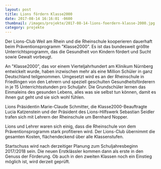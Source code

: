 ```yaml
---
layout: post
title: Lions fördern Klasse2000
date: 2017-08-14 16:16:01 -0600
thumbnail: /images/projekte/2017-08-14-lions-foerdern-klasse-2000.jpg
category: projekte
---
```


Der Lions-Club Weil am Rhein und die Rheinschule kooperieren dauerhaft beim Präventionsprogramm "Klasse2000". Es ist das bundesweit größte Unterrichtsprogramm, das die Gesundheit von Kindern fördert und Sucht sowie Gewalt vorbeugt.

An "Klasse2000", das vor einem Vierteljahrhundert am Klinikum Nürnberg entwickelt wurde, haben inzwischen mehr als eine Million Schüler in ganz Deutschland teilgenommen. Umgesetzt wird es an der Rheinschule in Friedlingen von den Lehrern und speziell geschulten Gesundheitsförderern in je 15 Unterrichtsstunden pro Schuljahr. Die Grundschüler lernen das Einmaleins des gesunden Lebens, alles was sie selbst tun können, damit es ihnen gut geht und sie sich wohl fühlen.

Lions Präsidentin Marie-Claude Schmitter, die Klasse2000-Beauftragte Lucia Katzenstein und der Präsident des Lions-Hilfswerk Sebastian Seidler trafen sich mit Lehrern der Rheinschule um Bernhard Nopper.

Lions und Lehrer waren sich einig, dass die Rheinschule von dem Präventionsprogramm stark profitieren wird. Der Lions-Club übernimmt die gesamten Kosten, flächendeckend über alle Klassenstufen.

Startschuss wird nach derzeitiger Planung zum Schuljahresbeginn 2017/2018 sein. Die neuen Erstklässler kommen dann als erste in den Genuss der Förderung. Ob auch in den zweiten Klassen noch ein Einstieg möglich ist, wird derzeit geprüft.